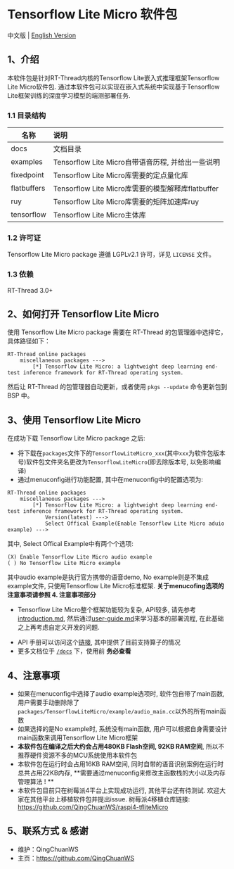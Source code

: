 # Tensorflow Lite Micro 软件包

中文版 | [English Version](./README_en.md)

## 1、介绍

本软件包是针对RT-Thread内核的Tensorflow Lite嵌入式推理框架Tensorflow Lite Micro软件包. 通过本软件包可以实现在嵌入式系统中实现基于Tensorflow Lite框架训练的深度学习模型的端测部署任务.

### 1.1 目录结构

| 名称 | 说明 |
| ---- | :--- |
| docs  | 文档目录 |
| examples | Tensorflow Lite Micro自带语音历程, 并给出一些说明 |
| fixedpoint | Tensorflow Lite Micro库需要的定点量化库 |
| flatbuffers | Tensorflow Lite Micro库需要的模型解释库flatbuffer |
| ruy | Tensorflow Lite Micro库需要的矩阵加速库ruy |
| tensorflow | Tensorflow Lite Micro主体库 |

### 1.2 许可证

Tensorflow Lite Micro package 遵循 LGPLv2.1 许可，详见 `LICENSE` 文件。

### 1.3 依赖

RT-Thread 3.0+

## 2、如何打开 Tensorflow Lite Micro

使用 Tensorflow Lite Micro package 需要在 RT-Thread 的包管理器中选择它，具体路径如下：

```
RT-Thread online packages
    miscellaneous packages --->
        [*] Tensorflow Lite Micro: a lightweight deep learning end-test inference framework for RT-Thread operating system.
```

然后让 RT-Thread 的包管理器自动更新，或者使用 `pkgs --update` 命令更新包到 BSP 中。

## 3、使用 Tensorflow Lite Micro

在成功下载 Tensorflow Lite Micro package 之后:

- 将下载在`packages`文件下的`TensorflowLiteMicro_xxx`(其中`xxx`为软件包版本号)软件包文件夹名更改为`TensorflowLiteMicro`(即去除版本号, 以免影响编译)
- 通过menuconfig进行功能配置, 其中在menuconfig中的配置选项为:

```
RT-Thread online packages
    miscellaneous packages --->
        [*] Tensorflow Lite Micro: a lightweight deep learning end-test inference framework for RT-Thread operating system.
            Version(latest) --->
            Select Offical Example(Enable Tensorflow Lite Micro aduio example) --->
```

其中, Select Offical Example中有两个个选项:

```
(X) Enable Tensorflow Lite Micro audio example
( ) No Tensorflow Lite Micro example
```

其中audio example是执行官方携带的语音demo, No example则是不集成example文件, 只使用Tensorflow Lite Micro标准框架. **关于menucofing选项的注意事项请参照 4. 注意事项部分**

- Tensorflow Lite Micro整个框架功能较为复杂, API较多, 请先参考[introduction.md](introduction.md), 然后通过[user-guide.md](user-guide.md)来学习基本的部署流程, 在此基础之上再考虑自定义开发的问题.

*  API 手册可以访问这个[链接](docs/api.md), 其中提供了目前支持算子的情况
* 更多文档位于 [`/docs`](/docs) 下，使用前 **务必查看**

## 4、注意事项

- 如果在menuconfig中选择了audio example选项时, 软件包自带了main函数, 用户需要手动删除除了`packages/TensorflowLiteMicro/example/audio_main.cc`以外的所有main函数
- 如果选择的是No example时, 系统没有main函数, 用户可以根据自身需要设计main函数来调用Tensorflow Lite Micro框架  
- **本软件包在编译之后大约会占用480KB Flash空间, 92KB RAM空间**, 所以不推荐硬件资源不多的MCU系统使用本软件包
- 本软件包在运行时会占用16KB RAM空间, 同时自带的语音识别案例在运行时总共占用22KB内存, **需要通过menuconfig来修改主函数栈的大小以及内存管理算法 ! **
- 本软件包目前只在树莓派4平台上实现成功运行, 其他平台还有待测试. 欢迎大家在其他平台上移植软件包并提出issue. 树莓派4移植仓库链接: https://github.com/QingChuanWS/raspi4-tfliteMicro

## 5、联系方式 & 感谢

* 维护：QingChuanWS
* 主页：https://github.com/QingChuanWS
